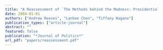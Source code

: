 ```yaml
---
title: "A Reassessment of `The Methods behind the Madness: Presidential Electoral College Strategies, 1988--1996'"
date: 2004-01-01
authors: ["Andrew Reeves", "Lanhee Chen", "Tiffany Nagano"]
publication_types: ["article-journal"]
abstract: ""
featured: false
publication: "*Journal of Politics*"
url_pdf: "papers/reassessment.pdf"
---
```


